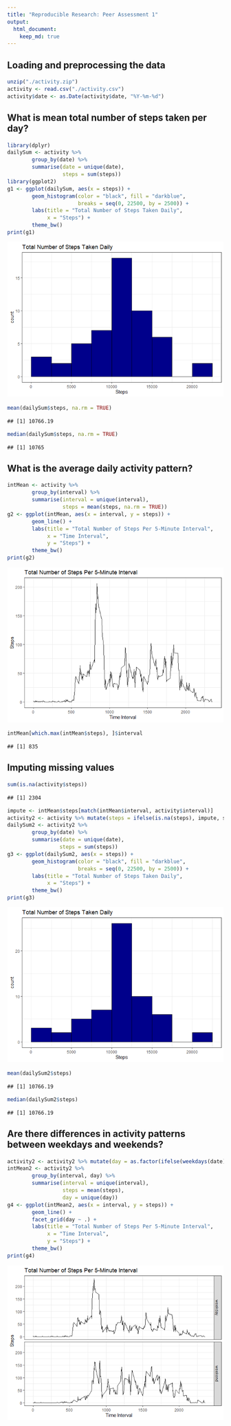 ```yaml
---
title: "Reproducible Research: Peer Assessment 1"
output: 
  html_document:
    keep_md: true
---
```



## Loading and preprocessing the data

```r
unzip("./activity.zip")
activity <- read.csv("./activity.csv")
activity$date <- as.Date(activity$date, "%Y-%m-%d")
```

## What is mean total number of steps taken per day?

```r
library(dplyr)
dailySum <- activity %>%
        group_by(date) %>%
        summarise(date = unique(date),
                  steps = sum(steps))
library(ggplot2)
g1 <- ggplot(dailySum, aes(x = steps)) + 
        geom_histogram(color = "black", fill = "darkblue", 
                       breaks = seq(0, 22500, by = 2500)) + 
        labs(title = "Total Number of Steps Taken Daily", 
             x = "Steps") + 
        theme_bw()
print(g1)
```

![](PA1_template_files/figure-html/unnamed-chunk-2-1.png)<!-- -->

```r
mean(dailySum$steps, na.rm = TRUE)
```

```
## [1] 10766.19
```

```r
median(dailySum$steps, na.rm = TRUE)
```

```
## [1] 10765
```

## What is the average daily activity pattern?

```r
intMean <- activity %>%
        group_by(interval) %>%
        summarise(interval = unique(interval),
                  steps = mean(steps, na.rm = TRUE))
g2 <- ggplot(intMean, aes(x = interval, y = steps)) + 
        geom_line() + 
        labs(title = "Total Number of Steps Per 5-Minute Interval", 
             x = "Time Interval", 
             y = "Steps") + 
        theme_bw()
print(g2)
```

![](PA1_template_files/figure-html/unnamed-chunk-3-1.png)<!-- -->

```r
intMean[which.max(intMean$steps), ]$interval
```

```
## [1] 835
```

## Imputing missing values

```r
sum(is.na(activity$steps))
```

```
## [1] 2304
```

```r
impute <- intMean$steps[match(intMean$interval, activity$interval)]
activity2 <- activity %>% mutate(steps = ifelse(is.na(steps), impute, steps))
dailySum2 <- activity2 %>%
        group_by(date) %>%
        summarise(date = unique(date),
                 steps = sum(steps))
g3 <- ggplot(dailySum2, aes(x = steps)) + 
        geom_histogram(color = "black", fill = "darkblue", 
                       breaks = seq(0, 22500, by = 2500)) + 
        labs(title = "Total Number of Steps Taken Daily", 
             x = "Steps") + 
        theme_bw()
print(g3)
```

![](PA1_template_files/figure-html/unnamed-chunk-4-1.png)<!-- -->

```r
mean(dailySum2$steps)
```

```
## [1] 10766.19
```

```r
median(dailySum2$steps)
```

```
## [1] 10766.19
```


## Are there differences in activity patterns between weekdays and weekends?

```r
activity2 <- activity2 %>% mutate(day = as.factor(ifelse(weekdays(date) %in% c("Saturday", "Sunday"), "weekend", "weekday")))
intMean2 <- activity2 %>%
        group_by(interval, day) %>%
        summarise(interval = unique(interval),
                  steps = mean(steps),
                  day = unique(day))
g4 <- ggplot(intMean2, aes(x = interval, y = steps)) + 
        geom_line() +
        facet_grid(day ~ .) +
        labs(title = "Total Number of Steps Per 5-Minute Interval", 
             x = "Time Interval", 
             y = "Steps") + 
        theme_bw()
print(g4)
```

![](PA1_template_files/figure-html/unnamed-chunk-5-1.png)<!-- -->
